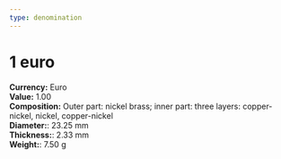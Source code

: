 ```yaml
---
type: denomination
---
```


# 1 euro

**Currency:** Euro\
**Value:** 1.00\
**Composition:** Outer part: nickel brass; inner part: three layers: copper-nickel, nickel, copper-nickel\
**Diameter:**: 23.25 mm\
**Thickness:**: 2.33 mm\
**Weight:**: 7.50 g
